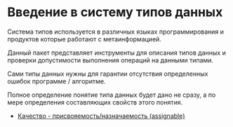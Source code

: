Введение в систему типов данных
===============================

Система типов используется в различных языках программирования 
и продуктов которые работают с метаинформацией.

Данный пакет представляет инструменты для описания типов данных 
и проверки допустимости выполнения операций на данными типами.

Сами типы данных нужны для гарантии отсутствия определенных ошибок программе / алгоритме.

Полное определение понятие типа данных будет дано не сразу, 
а по мере определения составляющих свойств этого понятия.

- [Качество - присвояемость/назначаемость (assignable)](assignable.md)

